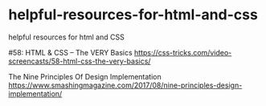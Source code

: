 # helpful-resources-for-html-and-css
helpful resources for html and CSS

#58: HTML & CSS – The VERY Basics
https://css-tricks.com/video-screencasts/58-html-css-the-very-basics/


The Nine Principles Of Design Implementation
https://www.smashingmagazine.com/2017/08/nine-principles-design-implementation/
